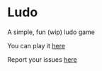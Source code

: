 # Ludo 

A simple, fun (wip) ludo game

You can play it [here](https://ludo.usmans.me/)

Report your issues [here](https://github.com/max-programming/ludo/issues)
